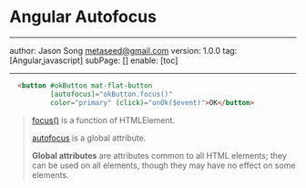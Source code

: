 # Angular Autofocus
---
author: Jason Song <metaseed@gmail.com>
version: 1.0.0
tag: [Angular,javascript]
subPage: []
enable: [toc]

---

```html {2}
  <button #okButton mat-flat-button 
          [autofocus]="okButton.focus()" 
          color="primary" (click)="onOk($event)">OK</button>
```
> [focus()](https://developer.mozilla.org/en-US/docs/Web/API/HTMLElement/focus) is a function of HTMLElement.
>
> [autofocus](https://developer.mozilla.org/en-US/docs/Web/HTML/Global_attributes/autofocus) is a global attribute.
>
> **Global attributes** are attributes common to all HTML elements; they can be used on all elements, though they may have no effect on some elements.